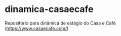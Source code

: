 # dinamica-casaecafe
Repositório para dinâmica de estágio do Casa e Café (https://www.casaecafe.com/)
